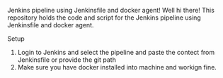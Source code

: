 Jenkins pipeline using Jenkinsfile and docker agent!
Well hi there! This repository holds the code and script for the Jenkins pipeline using Jenkinsfile and docker agent.

Setup
1. Login to Jenkins and select the pipeline and paste the contect from Jenkinsfile or provide the git path
2. Make sure you have docker installed into machine and workign fine.

